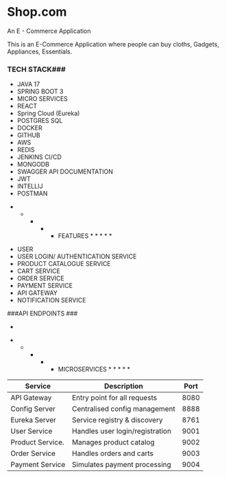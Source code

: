 # Shop.com
An E - Commerce Application


This is an E-Commerce Application where people can buy cloths, Gadgets, Appliances, Essentials.



### TECH STACK### 

- JAVA 17
- SPRING BOOT 3
- MICRO SERVICES  
- REACT
- Spring Cloud (Eureka)
- POSTGRES SQL
- DOCKER 
- GITHUB
- AWS
- REDIS
- JENKINS CI/CD
- MONGODB
- SWAGGER API DOCUMENTATION
- JWT
- INTELLIJ
- POSTMAN

* * * * * FEATURES * * * * *

- USER
- USER LOGIN/ AUTHENTICATION SERVICE 
- PRODUCT CATALOGUE SERVICE
- CART SERVICE
- ORDER SERVICE 
- PAYMENT SERVICE
- API GATEWAY
- NOTIFICATION SERVICE 


###API ENDPOINTS ### 

- 



* * * * * MICROSERVICES * * * * *


| Service                    | Description                         | Port |
|----------------------------|-------------------------------------|------|
| API Gateway                | Entry point for all requests        | 8080 |
| Config Server              | Centralised config management       | 8888 |
| Eureka Server              | Service registry & discovery        | 8761 |
| User Service               | Handles user login/registration     | 9001 |
| Product Service.           | Manages product catalog             | 9002 |
| Order Service              | Handles orders and carts            | 9003 |
| Payment Service            | Simulates payment processing        | 9004 |
